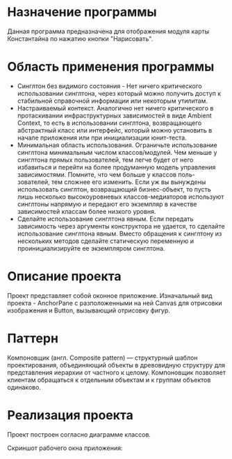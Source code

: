 
# Назначение программы

Данная программа предназначена для отображения модуля карты Константайна по нажатию кнопки "Нарисовать".

# Область применения программы

* Синглтон без видимого состояния - Нет ничего критического использовании синглтона, через который можно получить доступ к стабильной справочной информации или некоторым утилитам.
* Настраиваемый контекст. Аналогично нет ничего критического в протаскивании инфраструктурных зависимостей в виде Ambient Context, то есть в использовании синглтона, возвращающего абстрактный класс или интерфейс, который можно установить в начале приложения или при инициализации юнит-теста.
* Минимальная область использования. Ограничьте использование синглтона минимальным числом классов/модулей. Чем меньше у синглтона прямых пользователей, тем легче будет от него избавиться и перейти на более продуманную модель управления зависимостями. Помните, что чем больше у классов поль- зователей, тем сложнее его изменить. Если уж вы вынуждены использовать синглтон, возвращающий бизнес-объект, то пусть лишь несколько высокоуровневых классов-медиаторов используют синглтоны напрямую и передают его экземпляр в качестве зависимостей классам более низкого уровня.
* Сделайте использование синглтона явным. Если передать зависимость через аргументы конструктора не удается, то сделайте использование синглтона явным. Вместо обращения к синглтону из нескольких методов сделайте статическую переменную и проинициализируйте ее экземпляром синглтона.

# Описание проекта

Проект представляет собой оконное приложение. Изначальный вид проекта - AnchorPane с разположенными на ней Canvas для отрисовки изображения и Button, вызывающий отрисовку фигур.

# Паттерн

Компоновщик (англ. Composite pattern) — структурный шаблон проектирования, объединяющий объекты в древовидную структуру для представления иерархии от частного к целому. Компоновщик позволяет клиентам обращаться к отдельным объектам и к группам объектов одинаково.

# Реализация проекта

Проект построен согласно диаграмме классов.


Скриншот рабочего окна приложения:
